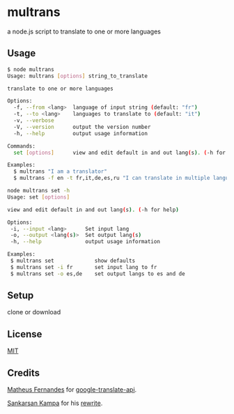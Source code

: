 # multrans

a node.js script to translate to one or more languages

## Usage

```bash
$ node multrans
Usage: multrans [options] string_to_translate

translate to one or more languages

Options:
  -f, --from <lang>  language of input string (default: "fr")
  -t, --to <lang>    languages to translate to (default: "it")
  -v, --verbose      
  -V, --version      output the version number
  -h, --help         output usage information

Commands:
  set [options]      view and edit default in and out lang(s). (-h for help)

Examples:
  $ multrans "I am a translator"
  $ multrans -f en -t fr,it,de,es,ru "I can translate in multiple languages"
```
```bash
node multrans set -h
Usage: set [options]

view and edit default in and out lang(s). (-h for help)

Options:
 -i, --input <lang>      Set input lang
 -o, --output <lang(s)>  Set output lang(s)
 -h, --help              output usage information

Examples:
 $ multrans set             show defaults
 $ multrans set -i fr       set input lang to fr
 $ multrans set -o es,de    set output langs to es and de
```

## Setup

clone or download

## License

[MIT](https://en.wikipedia.org/wiki/MIT_License)

## Credits
[Matheus Fernandes](https://github.com/matheuss) for [google-translate-api](https://github.com/matheuss/google-translate-api).

[Sankarsan Kampa](https://github.com/k3rn31p4nic) for his [rewrite](https://github.com/k3rn31p4nic/google-translate-api).
